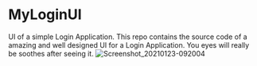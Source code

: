 # MyLoginUI
UI of a simple Login Application.
This repo contains the source code of a amazing and well designed UI for a Login Application. You eyes will really be soothes after seeing it.
![Screenshot_20210123-092004](https://user-images.githubusercontent.com/64889275/105572976-52b93a80-5d80-11eb-874b-1e12d400e6dc.png)
